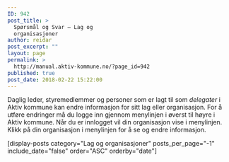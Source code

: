 ```yaml
---
ID: 942
post_title: >
  Spørsmål og Svar – Lag og
  organisasjoner
author: reidar
post_excerpt: ""
layout: page
permalink: >
  http://manual.aktiv-kommune.no/?page_id=942
published: true
post_date: 2018-02-22 15:22:00
---
```

Daglig leder, styremedlemmer og personer som er lagt til som <em>delegater</em> i Aktiv kommune kan endre informasjon for sitt lag eller organisasjon. For å utføre endringer må du logge inn gjennom menylinjen i øverst til høyre i Aktiv kommune. Når du er innlogget vil din organisasjon vise i menylinjen. Klikk på din organisasjon i menylinjen for å se og endre informasjon.

[display-posts category="Lag og organisasjoner" posts_per_page="-1" include_date="false" order="ASC" orderby="date"]